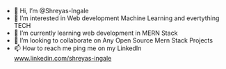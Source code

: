 - 👋 Hi, I’m @Shreyas-Ingale
- 👀 I’m interested in Web development Machine Learning and evertything TECH
- 🌱 I’m currently learning web development in MERN Stack
- 💞️ I’m looking to collaborate on Any Open Source Mern Stack Projects
- 📫 How to reach me ping me on my LinkedIn www.linkedin.com/shreyas-ingale 

<!---
Shreyas-Ingale/Shreyas-Ingale is a ✨ special ✨ repository because its `README.md` (this file) appears on your GitHub profile.
You can click the Preview link to take a look at your changes.
--->
